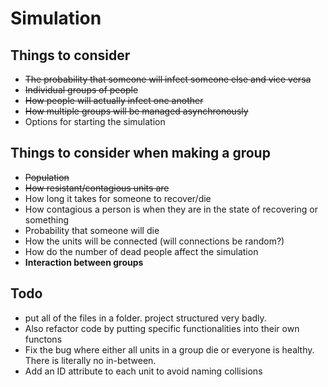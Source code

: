 # Simulation

## Things to consider
- ~~The probability that someone will infect someone else and vice versa~~
- ~~Individual groups of people~~
- ~~How people will actually infect one another~~
- ~~How multiple groups will be managed asynchronously~~
- Options for starting the simulation

## Things to consider when making a group
- ~~Population~~
- ~~How resistant/contagious units are~~
- How long it takes for someone to recover/die
- How contagious a person is when they are in the state of recovering or something
- Probability that someone will die
- How the units will be connected (will connections be random?)
- How do the number of dead people affect the simulation
- **Interaction between groups**

## Todo
-  put all of the files in a folder. project structured very badly.
- Also refactor code by putting specific functionalities into their own functons
- Fix the bug where either all units in a group die or everyone is healthy. There is literally no in-between.
- Add an ID attribute to each unit to avoid naming collisions